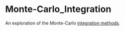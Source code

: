 # Monte-Carlo_Integration
An exploration of the Monte-Carlo [integration methods](./monte_carlo_integration.ipynb).

